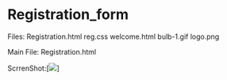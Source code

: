 # Registration_form

Files:  Registration.html
        reg.css
        welcome.html
        bulb-1.gif
        logo.png
        
Main File: Registration.html

ScrrenShot:[<img src="./home/anjali/Pictures/Screenshot from 2020-08-20 16-45-54.png">]

         
